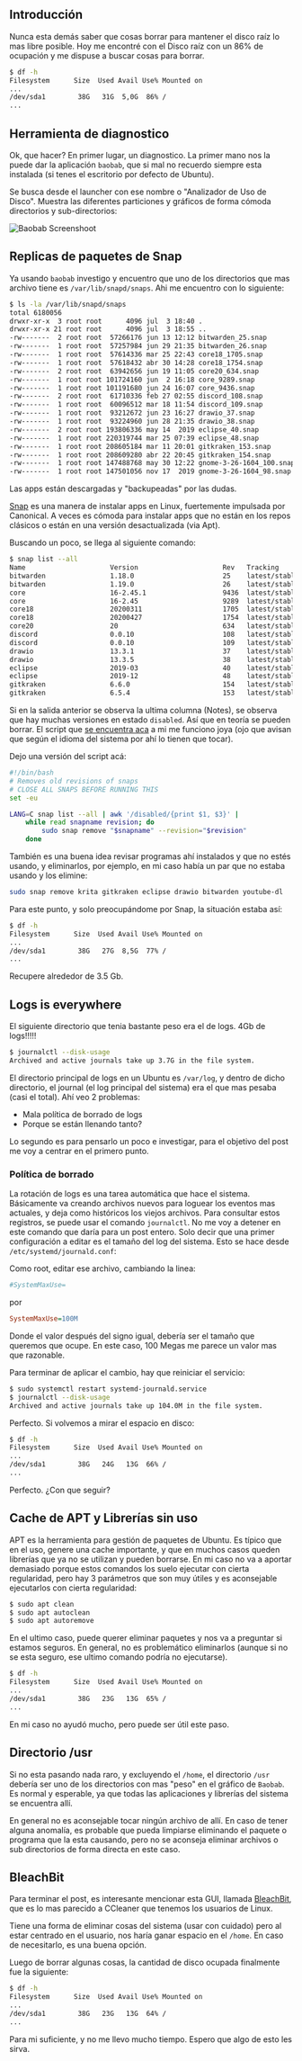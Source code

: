 <!--
.. title: Borrando Cosas Inutiles de Ubuntu (Versión 2020)
.. slug: borrando-cosas-inutiles-de-ubuntu-version-2020
.. date: 2020-07-03 18:45:32 UTC-03:00
.. tags: free space, disk usage
.. category: 
.. link: 
.. description: 
.. type: text
-->

## Introducción

Nunca esta demás saber que cosas borrar para mantener el disco raíz lo mas libre posible. Hoy me encontré con el Disco raíz con un 86% de ocupación y me dispuse a buscar cosas para borrar.

```bash
$ df -h 
Filesystem      Size  Used Avail Use% Mounted on
...
/dev/sda1        38G   31G  5,0G  86% /
...
```

## Herramienta de diagnostico

Ok, que hacer? En primer lugar, un diagnostico. La primer mano nos la puede dar la aplicación `baobab`, que si mal no recuerdo siempre esta instalada (si tenes el escritorio por defecto de Ubuntu).

Se busca desde el launcher con ese nombre o "Analizador de Uso de Disco". Muestra las diferentes particiones y gráficos de forma cómoda directorios y sub-directorios:

![Baobab Screenshoot](/img/blog/2020/baobab-screenshot.png)

## Replicas de paquetes de Snap

Ya usando `baobab` investigo y encuentro que uno de los directorios que mas archivo tiene es `/var/lib/snapd/snaps`. Ahi me encuentro con lo siguiente:

```bash
$ ls -la /var/lib/snapd/snaps
total 6180056
drwxr-xr-x  3 root root      4096 jul  3 18:40 .
drwxr-xr-x 21 root root      4096 jul  3 18:55 ..
-rw-------  2 root root  57266176 jun 13 12:12 bitwarden_25.snap
-rw-------  1 root root  57257984 jun 29 21:35 bitwarden_26.snap
-rw-------  1 root root  57614336 mar 25 22:43 core18_1705.snap
-rw-------  1 root root  57618432 abr 30 14:28 core18_1754.snap
-rw-------  2 root root  63942656 jun 19 11:05 core20_634.snap
-rw-------  1 root root 101724160 jun  2 16:18 core_9289.snap
-rw-------  1 root root 101191680 jun 24 16:07 core_9436.snap
-rw-------  2 root root  61710336 feb 27 02:55 discord_108.snap
-rw-------  1 root root  60096512 mar 18 11:54 discord_109.snap
-rw-------  1 root root  93212672 jun 23 16:27 drawio_37.snap
-rw-------  1 root root  93224960 jun 28 21:35 drawio_38.snap
-rw-------  2 root root 193806336 may 14  2019 eclipse_40.snap
-rw-------  1 root root 220319744 mar 25 07:39 eclipse_48.snap
-rw-------  1 root root 208605184 mar 11 20:01 gitkraken_153.snap
-rw-------  1 root root 208609280 abr 22 20:45 gitkraken_154.snap
-rw-------  1 root root 147488768 may 30 12:22 gnome-3-26-1604_100.snap
-rw-------  1 root root 147501056 nov 17  2019 gnome-3-26-1604_98.snap
```

Las apps están descargadas y "backupeadas" por las dudas.

[Snap](https://snapcraft.io/) es una manera de instalar apps en Linux, fuertemente impulsada por Canonical. A veces es cómoda para instalar apps que no están en los repos clásicos o están en una versión desactualizada (via Apt).

Buscando un poco, se llega al siguiente comando:

```bash
$ snap list --all
Name                     Version                     Rev   Tracking          Publisher         Notes                                                           
bitwarden                1.18.0                      25    latest/stable     bitwarden✓        disabled                                                        
bitwarden                1.19.0                      26    latest/stable     bitwarden✓        -                                                               
core                     16-2.45.1                   9436  latest/stable     canonical✓        core                                                            
core                     16-2.45                     9289  latest/stable     canonical✓        core,disabled                                                   
core18                   20200311                    1705  latest/stable     canonical✓        base,disabled                                                   
core18                   20200427                    1754  latest/stable     canonical✓        base                                                            
core20                   20                          634   latest/stable     canonical✓        base                                                            
discord                  0.0.10                      108   latest/stable     snapcrafters      disabled                                                        
discord                  0.0.10                      109   latest/stable     snapcrafters      -                                                               
drawio                   13.3.1                      37    latest/stable     jgraph✓           disabled                                                        
drawio                   13.3.5                      38    latest/stable     jgraph✓           -                                                               
eclipse                  2019-03                     40    latest/stable     snapcrafters      disabled,classic
eclipse                  2019-12                     48    latest/stable     snapcrafters      classic
gitkraken                6.6.0                       154   latest/stable     gitkraken✓        -
gitkraken                6.5.4                       153   latest/stable     gitkraken✓        disabled
```

Si en la salida anterior se observa la ultima columna (Notes), se observa que hay muchas versiones en estado `disabled`. Así que en teoría se pueden borrar. El script que [se encuentra aca](https://superuser.com/a/1330590/341719) a mi me funciono joya (ojo que avisan que según el idioma del sistema por ahí lo tienen que tocar).

Dejo una versión del script acá:

```bash
#!/bin/bash
# Removes old revisions of snaps
# CLOSE ALL SNAPS BEFORE RUNNING THIS
set -eu

LANG=C snap list --all | awk '/disabled/{print $1, $3}' |
    while read snapname revision; do
        sudo snap remove "$snapname" --revision="$revision"
    done
```

También es una buena idea revisar programas ahí instalados y que no estés usando, y eliminarlos, por ejemplo, en mi caso había un par que no estaba usando y los elimine:

```bash
sudo snap remove krita gitkraken eclipse drawio bitwarden youtube-dl
```

Para este punto, y solo preocupándome por Snap, la situación estaba así:

```bash
$ df -h 
Filesystem      Size  Used Avail Use% Mounted on
...
/dev/sda1        38G   27G  8,5G  77% /
...
```

Recupere alrededor de 3.5 Gb.

## Logs is everywhere

El siguiente directorio que tenia bastante peso era el de logs. 4Gb de logs!!!!!

```bash
$ journalctl --disk-usage
Archived and active journals take up 3.7G in the file system.
```

El directorio principal de logs en un Ubuntu es `/var/log`, y dentro de dicho directorio, el journal (el log principal del sistema) era el que mas pesaba (casi el total). Ahí veo 2 problemas:

* Mala política de borrado de logs
* Porque se están llenando tanto?

Lo segundo es para pensarlo un poco e investigar, para el objetivo del post me voy a centrar en el primero punto.

### Política de borrado

La rotación de logs es una tarea automática que hace el sistema. Básicamente va creando archivos nuevos para loguear los eventos mas actuales, y deja como históricos los viejos archivos. Para consultar estos registros, se puede usar el comando `journalctl`. No me voy a detener en este comando que daría para un post entero. Solo decir que una primer configuración a editar es el tamaño del log del sistema. Esto se hace desde `/etc/systemd/journald.conf`:

Como root, editar ese archivo, cambiando la linea:

```ini
#SystemMaxUse=
```

por

```ini
SystemMaxUse=100M
```

Donde el valor después del signo igual, debería ser el tamaño que queremos que ocupe. En este caso,  100 Megas me parece un valor mas que razonable.

Para terminar de aplicar el cambio, hay que reiniciar el servicio:

```bash
$ sudo systemctl restart systemd-journald.service
$ journalctl --disk-usage
Archived and active journals take up 104.0M in the file system.
```

Perfecto. Si volvemos a mirar el espacio en disco:

```bash
$ df -h 
Filesystem      Size  Used Avail Use% Mounted on
...
/dev/sda1        38G   24G   13G  66% /
...
```

Perfecto. ¿Con que seguir?

## Cache de APT y Librerías sin uso

APT es la herramienta para gestión de paquetes de Ubuntu. Es típico que en el uso, genere una cache importante, y que en muchos casos queden librerías que ya no se utilizan y pueden borrarse. En mi caso no va a aportar demasiado porque estos comandos los suelo ejecutar con cierta regularidad, pero hay 3 parámetros que son muy útiles y es aconsejable ejecutarlos con cierta regularidad:

```bash
$ sudo apt clean
$ sudo apt autoclean
$ sudo apt autoremove
```

En el ultimo caso, puede querer eliminar paquetes y nos va a preguntar si estamos seguros. En general, no es problemático eliminarlos (aunque si no se esta seguro, ese ultimo comando podría no ejecutarse).

```bash
$ df -h 
Filesystem      Size  Used Avail Use% Mounted on
...
/dev/sda1        38G   23G   13G  65% /
...
```

En mi caso no ayudó mucho, pero puede ser útil este paso.

## Directorio /usr

Si no esta pasando nada raro, y excluyendo el `/home`, el directorio `/usr` debería ser uno de los directorios con mas "peso" en el gráfico de `Baobab`. Es normal y esperable, ya que todas las aplicaciones y librerías del sistema se encuentra allí.

En general no es aconsejable tocar ningún archivo de allí. En caso de tener alguna anomalía, es probable que pueda limpiarse eliminando el paquete o programa que la esta causando, pero no se aconseja eliminar archivos o sub directorios de forma directa en este caso.

## BleachBit

Para terminar el post, es interesante mencionar esta GUI, llamada [BleachBit](https://www.bleachbit.org/), que es lo mas parecido a CCleaner que tenemos los usuarios de Linux.

Tiene una forma de eliminar cosas del sistema (usar con cuidado) pero al estar centrado en el usuario,  nos haría ganar espacio en el `/home`. En caso de necesitarlo, es una buena opción.

Luego de borrar algunas cosas, la cantidad de disco ocupada finalmente fue la siguiente:

```bash
$ df -h 
Filesystem      Size  Used Avail Use% Mounted on
...
/dev/sda1        38G   23G   13G  64% /
...
```

Para mi suficiente, y no me llevo mucho tiempo. Espero que algo de esto les sirva.